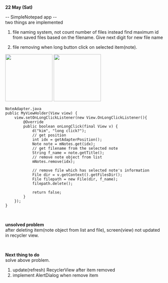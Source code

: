 **22 May (Sat)**  

-- SimpleNotepad app --  
two things are implemented
1. file naming system, not count number of files instead find maximum id from saved files based on the filename. Give next digit for new file name

2. file removing when long button click on selected item(note).  


<p float="left">
  <img src="/https://github.com/saugkim/Android2021_LUT/blob/main/project/Image/MainActivity.PNG" width="150" />
  <img src="/https://github.com/saugkim/Android2021_LUT/blob/main/project/Image/NoteSelectActivity.PNG" width="150" /> 
</p>


```
NoteAdapter.java
public MyViewHolder(View view) {
    view.setOnLongClickListener(new View.OnLongClickListener(){
        @Override
        public boolean onLongClick(final View v) {
            d("kim", "long click?");
            // get position
            int idx = getAdapterPosition();
            Note note = mNotes.get(idx);
            // get filename from the selected note
            String f_name = note.getTitle();
            // remove note object from list
            mNotes.remove(idx);
            
            // remove file which has selected note's information
            File dir = v.getContext().getFilesDir();
            File filepath = new File(dir, f_name);
            filepath.delete();
            
            return false;
        }
    });
}
```
<br>

**unsolved problem**  
after deleting item(note object from list and file), screen(view) not updated in recycler view.

<br>

**Next thing to do**  
solve above problem.  
1. update(refresh) RecyclerView after item removed  
2. implement AlertDialog when remove item  
